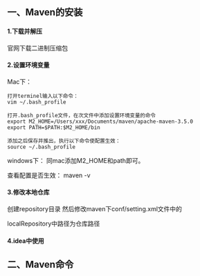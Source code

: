 ## 一、Maven的安装

#### 1.下载并解压

官网下载二进制压缩包

#### 2.设置环境变量
Mac下：
```
打开terminel输入以下命令：  
vim ~/.bash_profile

打开.bash_profile文件，在次文件中添加设置环境变量的命令  
export M2_HOME=/Users/xxx/Documents/maven/apache-maven-3.5.0  
export PATH=$PATH:$M2_HOME/bin  

添加之后保存并推出，执行以下命令使配置生效：  
source ~/.bash_profile
```
windows下： 
同mac添加M2_HOME和path即可。

查看配置是否生效：
maven -v

#### 3.修改本地仓库
创建repository目录
然后修改maven下conf/setting.xml文件中的

localRepository中路径为仓库路径

#### 4.idea中使用





## 二、Maven命令
